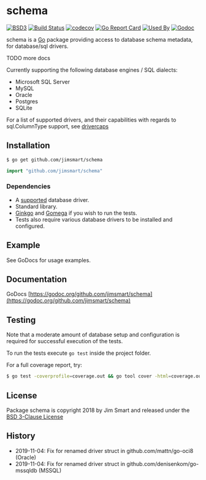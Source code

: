 # schema

[![BSD3](https://img.shields.io/badge/license-BSD3-blue.svg?style=flat)](LICENSE.md)
[![Build Status](https://img.shields.io/travis/jimsmart/schema/master.svg?style=flat)](https://travis-ci.org/jimsmart/schema)
[![codecov](https://codecov.io/gh/jimsmart/schema/branch/master/graph/badge.svg)](https://codecov.io/gh/jimsmart/schema)
[![Go Report Card](https://goreportcard.com/badge/github.com/jimsmart/schema)](https://goreportcard.com/report/github.com/jimsmart/schema)
[![Used By](https://img.shields.io/sourcegraph/rrc/github.com/jimsmart/schema.svg)](https://sourcegraph.com/github.com/jimsmart/schema)
[![Godoc](https://img.shields.io/badge/godoc-reference-blue.svg?style=flat)](https://godoc.org/github.com/jimsmart/schema)

schema is a [Go](https://golang.org) package providing access to database schema metadata, for database/sql drivers.

TODO more docs

Currently supporting the following database engines / SQL dialects:

- Microsoft SQL Server
- MySQL
- Oracle
- Postgres
- SQLite

For a list of supported drivers, and their capabilities with regards to sql.ColumnType support, see [drivercaps](https://github.com/jimsmart/drivercaps)

## Installation
```bash
$ go get github.com/jimsmart/schema
```

```go
import "github.com/jimsmart/schema"
```

### Dependencies

- A [supported](https://github.com/jimsmart/drivercaps) database driver.
- Standard library.
- [Ginkgo](https://onsi.github.io/ginkgo/) and [Gomega](https://onsi.github.io/gomega/) if you wish to run the tests.
- Tests also require various database drivers to be installed and configured.

## Example

See GoDocs for usage examples.

## Documentation

GoDocs [https://godoc.org/github.com/jimsmart/schema](https://godoc.org/github.com/jimsmart/schema)

## Testing

Note that a moderate amount of database setup and configuration is required for successful execution of the tests.

To run the tests execute `go test` inside the project folder.

For a full coverage report, try:

```bash
$ go test -coverprofile=coverage.out && go tool cover -html=coverage.out
```

## License

Package schema is copyright 2018 by Jim Smart and released under the [BSD 3-Clause License](LICENSE.md)

## History

- 2019-11-04: Fix for renamed driver struct in github.com/mattn/go-oci8 (Oracle)
- 2019-11-04: Fix for renamed driver struct in github.com/denisenkom/go-mssqldb (MSSQL)
